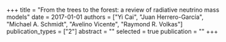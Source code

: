 +++
title = "From the trees to the forest: a review of radiative neutrino mass models"
date = 2017-01-01
authors = ["Yi Cai", "Juan Herrero-García", "Michael A. Schmidt", "Avelino Vicente", "Raymond R. Volkas"]
publication_types = ["2"]
abstract = ""
selected = true
publication = ""
+++

